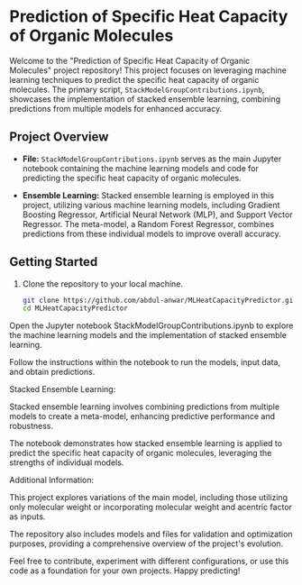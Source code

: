 # Prediction of Specific Heat Capacity of Organic Molecules
Welcome to the "Prediction of Specific Heat Capacity of Organic Molecules" project repository! This project focuses on leveraging machine learning techniques to predict the specific heat capacity of organic molecules. The primary script, `StackModelGroupContributions.ipynb`, showcases the implementation of stacked ensemble learning, combining predictions from multiple models for enhanced accuracy.

## Project Overview
- **File:** `StackModelGroupContributions.ipynb` serves as the main Jupyter notebook containing the machine learning models and code for predicting the specific heat capacity of organic molecules.

- **Ensemble Learning:** Stacked ensemble learning is employed in this project, utilizing various machine learning models, including Gradient Boosting Regressor, Artificial Neural Network (MLP), and Support Vector Regressor. The meta-model, a Random Forest Regressor, combines predictions from these individual models to improve overall accuracy.

## Getting Started
1. Clone the repository to your local machine.
   ```bash
   git clone https://github.com/abdul-anwar/MLHeatCapacityPredictor.git
   cd MLHeatCapacityPredictor

Open the Jupyter notebook StackModelGroupContributions.ipynb to explore the machine learning models and the implementation of stacked ensemble learning.

Follow the instructions within the notebook to run the models, input data, and obtain predictions.

Stacked Ensemble Learning:

Stacked ensemble learning involves combining predictions from multiple models to create a meta-model, enhancing predictive performance and robustness.

The notebook demonstrates how stacked ensemble learning is applied to predict the specific heat capacity of organic molecules, leveraging the strengths of individual models.

Additional Information:

This project explores variations of the main model, including those utilizing only molecular weight or incorporating molecular weight and acentric factor as inputs.

The repository also includes models and files for validation and optimization purposes, providing a comprehensive overview of the project's evolution.

Feel free to contribute, experiment with different configurations, or use this code as a foundation for your own projects. Happy predicting!

